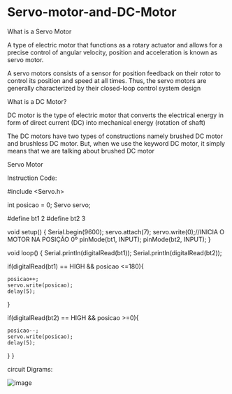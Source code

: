# Servo-motor-and-DC-Motor
What is a Servo Motor

A type of electric motor that functions as a rotary actuator and allows for a precise control of angular velocity, position and acceleration is known as servo motor.

A servo motors consists of a sensor for position feedback on their rotor to control its position and speed at all times. Thus, the servo motors are generally characterized by their closed-loop control system design

What is a DC Motor?

DC motor is the type of electric motor that converts the electrical energy in form of direct current (DC) into mechanical energy (rotation of shaft)

The DC motors have two types of constructions namely brushed DC motor and brushless DC motor. But, when we use the keyword DC motor, it simply means that we are talking about brushed DC motor

Servo Motor

Instruction Code:

#include <Servo.h>

int posicao = 0;
Servo servo;

#define bt1 2
#define bt2 3


void setup()
{
  Serial.begin(9600);
  servo.attach(7);
  servo.write(0);//INICIA O MOTOR NA POSIÇÃO 0º
  pinMode(bt1, INPUT);
  pinMode(bt2, INPUT);
}

void loop()
{
  Serial.println(digitalRead(bt1));
  Serial.println(digitalRead(bt2));
  
  if(digitalRead(bt1) == HIGH && posicao <=180){
    
    posicao++;
    servo.write(posicao);
    delay(5);
  }
  
  if(digitalRead(bt2) == HIGH && posicao >=0){
    
    posicao--;
    servo.write(posicao);
    delay(5);
  }
}

circuit Digrams:

![image](https://github.com/xsaad7/Servo-motor-and-DC-Motor/assets/139689886/e92a3177-dcc2-434f-bf04-ed7347d3dbc9)
